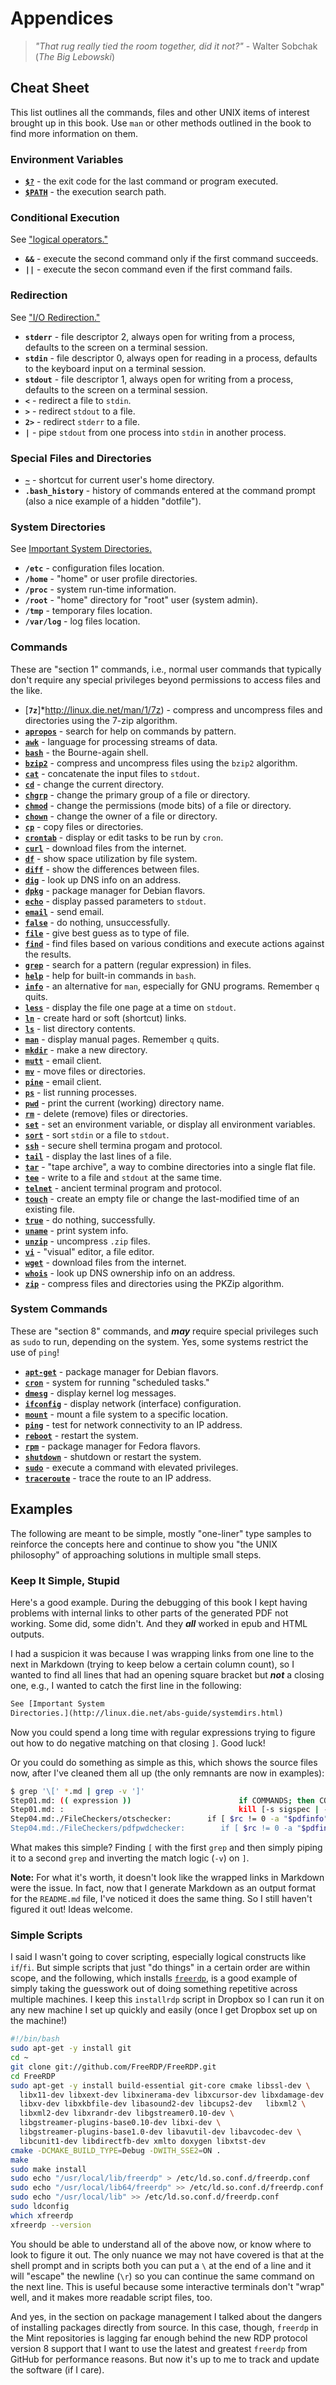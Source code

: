   
# Appendices

> *"That rug really tied the room together, did it not?"* - Walter Sobchak
> (*The Big Lebowski*)

## Cheat Sheet

This list outlines all the commands, files and other UNIX items of interest
brought up in this book. Use `man` or other methods outlined in the book
to find more information on them.

### Environment Variables

* [**`$?`**](http://linux.die.net/abs-guide/exit-status.html) - the exit
code for the last command or program executed.
* [**`$PATH`**](http://linux.die.net/Bash-Beginners-Guide/sect_03_02.html) -
the execution search path.

### Conditional Execution

See ["logical operators."](http://linux.die.net/abs-guide/ops.html)

* **`&&`** - execute the second
command only if the first command succeeds.
* **`||`** - execute the secon
command even if the first command fails.

### Redirection

See ["I/O Redirection."](http://linux.die.net/abs-guide/io-redirection.html)

* **`stderr`** - file descriptor 2, always open for writing from a
process, defaults to the screen on a terminal session.
* **`stdin`** - file descriptor 0, always open for reading in a
process, defaults to the keyboard input on a terminal session.
* **`stdout`** - file descriptor 1, always open for writing from a
process, defaults to the screen on a terminal session.
* **`<`** - redirect a file to `stdin`.
* **`>`** - redirect `stdout` to a file.
* **`2>`** - redirect `stderr` to a file.
* **`|`** - pipe `stdout` from one process into `stdin` in another
process.

### Special Files and Directories

* [**`~`**](http://linux.die.net/Bash-Beginners-Guide/sect_03_04.html) -
shortcut for current user's home directory.
* **`.bash_history`** - history of commands entered at the command
prompt (also a nice example of a hidden "dotfile").

### System Directories

See
[Important System Directories.](http://linux.die.net/abs-guide/systemdirs.html)

* **`/etc`** - configuration files location.
* **`/home`** - "home" or user profile directories.
* **`/proc`** - system run-time information.
* **`/root`** - "home" directory for "root" user (system admin).
* **`/tmp`** - temporary files location.
* **`/var/log`** - log files location.

### Commands

These are "section 1" commands, i.e., normal user commands that typically
don't require any special privileges beyond permissions to access files and
the like.

* [**`7z`**]*http://linux.die.net/man/1/7z) - compress and uncompress files
and directories using the 7-zip algorithm.
* [**`apropos`**](http://linux.die.net/man/1/apropos) - search for help on
commands by pattern.
* [**`awk`**](http://linux.die.net/man/1/awk) - language for processing
streams of data.
* [**`bash`**](http://linux.die.net/man/1/bash) - the Bourne-again shell.
* [**`bzip2`**](http://linux.die.net/man/1/bzip2) - compress and uncompress
files using the `bzip2` algorithm.
* [**`cat`**](linux.die.net/man/1/cat) - concatenate the input files to
`stdout`.
* [**`cd`**](linux.die.net/man/1/cd) - change the current directory.
* [**`chgrp`**](linux.die.net/man/1/chgrp) - change the primary group of a
file or directory.
* [**`chmod`**](linux.die.net/man/1/chmod) - change the permissions (mode
bits) of a file or directory.
* [**`chown`**](linux.die.net/man/1/chown) - change the owner of a file or
directory.
* [**`cp`**](linux.die.net/man/1/cp) - copy files or directories.
* [**`crontab`**](linux.die.net/man/1/crontab) - display or edit tasks to
be run by `cron`.
* [**`curl`**](http://linux.die.net/man/1/curl) - download files from the
internet.
* [**`df`**](http://linux.die.net/man/1/df) - show space utilization by
file system.
* [**`diff`**](linux.die.net/man/1/diff) - show the differences between
files.
* [**`dig`**](http://linux.die.net/man/1/dig) - look up DNS info on an address.
* [**`dpkg`**](http://linux.die.net/man/1/dpkg) - package manager for
Debian flavors.
* [**`echo`**](linux.die.net/man/1/echo) - display passed parameters to
`stdout`.
* [**`email`**](http://linux.die.net/man/1/email) - send email.
* [**`false`**](linux.die.net/man/1/false) - do nothing, unsuccessfully.
* [**`file`**](linux.die.net/man/1/file) - give best guess as to type of
file.
* [**`find`**](http://linux.die.net/man/1/find) - find files based on
various conditions and execute actions against the results.
* [**`grep`**](linux.die.net/man/1/grep) - search for a pattern (regular
expression) in files.
* [**`help`**](linux.die.net/man/1/help) - help for built-in commands in
`bash`.
* [**`info`**](http://linux.die.net/man/1/info) - an alternative for `man`,
especially for GNU programs. Remember `q` quits.
* [**`less`**](linux.die.net/man/1/less) - display the file one page at a
time on `stdout`.
* [**`ln`**](linux.die.net/man/1/ln) - create hard or soft (shortcut)
links.
* [**`ls`**](linux.die.net/man/1/ls) - list directory contents.
* [**`man`**](linux.die.net/man/1/man) - display manual pages. Remember `q`
quits.
* [**`mkdir`**](linux.die.net/man/1/mkdir) - make a new directory.
* [**`mutt`**](linux.die.net/man/1/mutt) - email client.
* [**`mv`**](linux.die.net/man/1/mv) - move files or directories.
* [**`pine`**](linux.die.net/man/1/pine) - email client.
* [**`ps`**](linux.die.net/man/1/ps) - list running processes.
* [**`pwd`**](linux.die.net/man/1/pwd) - print the current (working)
directory name.
* [**`rm`**](linux.die.net/man/1/rm) - delete (remove) files or
directories.
* [**`set`**](linux.die.net/man/1/set) - set an environment variable, or
display all environment variables.
* [**`sort`**](linux.die.net/man/1/sort) - sort `stdin` or a file to
`stdout`.
* [**`ssh`**](http://linux.die.net/man/1/ssh) - secure shell termina
progam and protocol.
* [**`tail`**](http://linux.die.net/man/1/tail) - display the last lines of
a file.
* [**`tar`**](http://linux.die.net/man/1/tar) - "tape archive", a way to
combine directories into a single flat file.
* [**`tee`**](http://linux.die.net/man/1/tee) - write to a file and
`stdout` at the same time.
* [**`telnet`**](http://linux.die.net/man/1/telnet) - ancient terminal
program and protocol.
* [**`touch`**](http://linux.die.net/man/1/touch) - create an empty file or
change the last-modified time of an existing file.
* [**`true`**](http://linux.die.net/man/1/true) - do nothing, successfully.
* [**`uname`**](http://linux.die.net/man/1/uname) - print system info.
* [**`unzip`**](http://linux.die.net/man/1/unzip) - uncompress `.zip`
files.
* [**`vi`**](http://linux.die.net/man/1/vi) - "visual" editor, a file
editor.
* [**`wget`**](http://linux.die.net/man/1/wget) - download files from the
internet.
* [**`whois`**](http://linux.die.net/man/1/whois) - look up DNS ownership
info on an address.
* [**`zip`**](http://linux.die.net/man/1/zip) - compress files and
directories using the PKZip algorithm.

### System Commands

These are "section 8" commands, and ***may*** require special privileges
such as `sudo` to run, depending on the system. Yes, some systems restrict
the use of `ping`!

* [**`apt-get`**](http://linux.die.net/man/8/apt-get) - package manager for
Debian flavors.
* [**`cron`**](http://linux.die.net/man/8/cron) - system for running
"scheduled tasks."
* [**`dmesg`**](http://linux.die.net/man/8/dmesg) - display kernel log
messages.
* [**`ifconfig`**](http://linux.die.net/man/8/ifconfig) - display network
(interface) configuration.
* [**`mount`**](http://linux.die.net/man/8/mount) - mount a file system to
a specific location.
* [**`ping`**](http://linux.die.net/man/8/ping) - test for network
connectivity to an IP address.
* [**`reboot`**](http://linux.die.net/man/8/reboot) - restart the system.
* [**`rpm`**](http://linux.die.net/man/8/rpm) - package manager for Fedora
flavors.
* [**`shutdown`**](http://linux.die.net/man/8/shutdown) - shutdown or
restart the system.
* [**`sudo`**](http://linux.die.net/man/8/sudo) - execute a command with
elevated privileges.
* [**`traceroute`**](http://linux.die.net/man/8/traceroute) - trace the
route to an IP address.

## Examples

The following are meant to be simple, mostly "one-liner" type samples to
reinforce the concepts here and continue to show you "the UNIX philosophy"
of approaching solutions in multiple small steps.

### Keep It Simple, Stupid

Here's a good example. During the debugging of this book I kept having
problems with internal links to other parts of the generated PDF not
working. Some did, some didn't. And they ***all*** worked in epub and HTML
outputs.

I had a suspicion it was because I was wrapping links from one line to the
next in Markdown (trying to keep below a certain column count), so I wanted
to find all lines that had an opening square bracket but ***not*** a
closing one, e.g., I wanted to catch the first line in the following:

```markdown
See [Important System
Directories.](http://linux.die.net/abs-guide/systemdirs.html)
```

Now you could spend a long time with regular expressions trying to figure
out how to do negative matching on that closing `]`. Good luck!

Or you could do something as simple as this, which shows the source files
now, after I've cleaned them all up (the only remnants are now in
examples):

```bash
$ grep '\[' *.md | grep -v ']'
Step01.md: (( expression ))                        if COMMANDS; then COMMANDS; [ elif C>
Step01.md: :                                       kill [-s sigspec | -n signum | -sigs>
Step04.md:./FileCheckers/otschecker:        if [ $rc != 0 -a "$pdfinfo" != "Comma...
Step04.md:./FileCheckers/pdfpwdchecker:        if [ $rc != 0 -a "$pdfinfo" = "Com...
```

What makes this simple? Finding `[` with the first `grep` and then simply
piping it to a second `grep` and inverting the match logic (`-v`) on `]`.

**Note:** For what it's worth, it doesn't look like the wrapped links in
Markdown were the issue. In fact, now that I generate Markdown as an output
format for the `README.md` file, I've noticed it does the same thing.
So I still haven't figured it out! Ideas welcome.

### Simple Scripts

I said I wasn't going to cover scripting, especially logical constructs
like `if`/`fi`. But simple scripts that just "do things" in a certain
order are within scope, and the following, which installs
[`freerdp`](https://github.com/freerdp/freerdp), is a good example of
simply taking the guesswork out of doing something repetitive across
multiple machines. I keep this `installrdp` script in Dropbox so I can run
it on any new machine I set up quickly and easily (once I get Dropbox set
up on the machine!)

```bash
#!/bin/bash
sudo apt-get -y install git
cd ~
git clone git://github.com/FreeRDP/FreeRDP.git
cd FreeRDP
sudo apt-get -y install build-essential git-core cmake libssl-dev \
  libx11-dev libxext-dev libxinerama-dev libxcursor-dev libxdamage-dev \
  libxv-dev libxkbfile-dev libasound2-dev libcups2-dev   libxml2 \
  libxml2-dev libxrandr-dev libgstreamer0.10-dev \
  libgstreamer-plugins-base0.10-dev libxi-dev \
  libgstreamer-plugins-base1.0-dev libavutil-dev libavcodec-dev \
  libcunit1-dev libdirectfb-dev xmlto doxygen libxtst-dev
cmake -DCMAKE_BUILD_TYPE=Debug -DWITH_SSE2=ON .
make
sudo make install
sudo echo "/usr/local/lib/freerdp" > /etc/ld.so.conf.d/freerdp.conf
sudo echo "/usr/local/lib64/freerdp" >> /etc/ld.so.conf.d/freerdp.conf
sudo echo "/usr/local/lib" >> /etc/ld.so.conf.d/freerdp.conf
sudo ldconfig
which xfreerdp
xfreerdp --version
```

You should be able to understand all of the above now, or know where to
look to figure it out. The only nuance we may not have covered is that at
the shell prompt and in scripts both you can put a `\` at the end of a line
and it will "escape" the newline (`\r`) so you can continue the same
command on the next line. This is useful because some interactive
terminals don't "wrap" well, and it makes more readable script files, too.

And yes, in the section on package management I talked about the dangers
of installing packages directly from source. In this case, though,
`freerdp` in the Mint repositories is lagging far enough behind the new
RDP protocol version 8 support that I want to use the latest and greatest
`freerdp` from GitHub for performance reasons. But now it's up to me to
track and update the software (if I care).

  